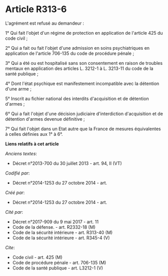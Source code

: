 # Article R313-6

L'agrément est refusé au demandeur : 

1° Qui fait l'objet d'un régime de protection en application de l'article 425 du code civil ; 

2° Qui a fait ou fait l'objet d'une admission en soins psychiatriques en application de l'article 706-135 du code de
procédure pénale ; 

3° Qui a été ou est hospitalisé sans son consentement en raison de troubles mentaux en application des articles L. 3212-1 à
L. 3213-11 du code de la santé publique ; 

4° Dont l'état psychique est manifestement incompatible avec la détention d'une arme ; 

5° Inscrit au fichier national des interdits d'acquisition et de détention d'armes ; 

6° Qui a fait l'objet d'une décision judiciaire d'interdiction d'acquisition et de détention d'armes devenue définitive ; 

7° Qui fait l'objet dans un Etat autre que la France de mesures équivalentes à celles définies aux 1° à 6°.

**Liens relatifs à cet article**

_Anciens textes_:

  - Décret n°2013-700 du 30 juillet 2013 - art. 94, II (VT)

_Codifié par_:

  - Décret n°2014-1253 du 27 octobre 2014 - art.

_Créé par_:

  - Décret n°2014-1253 du 27 octobre 2014 - art.

_Cité par_:

  - Décret n°2017-909 du 9 mai 2017 - art. 11
  - Code de la défense. - art. R2332-18 (M)
  - Code de la sécurité intérieure - art. R313-40 (M)
  - Code de la sécurité intérieure - art. R345-4 (V)

_Cite_:

  - Code civil - art. 425 (M)
  - Code de procédure pénale - art. 706-135 (M)
  - Code de la santé publique - art. L3212-1 (V)
